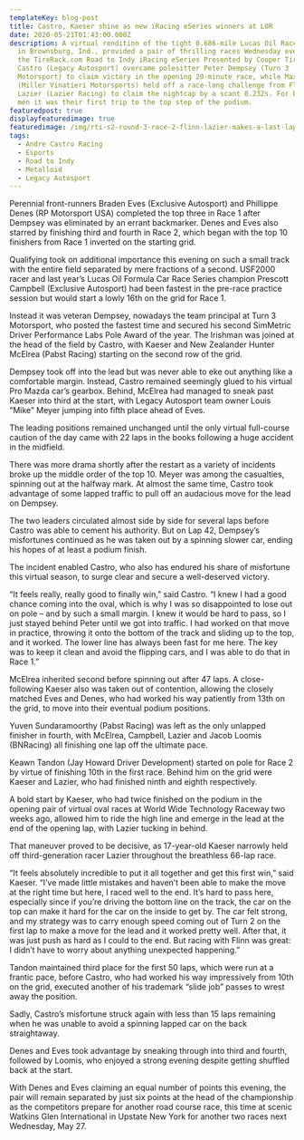 ```yaml
---
templateKey: blog-post
title: Castro, Kaeser shine as new iRacing eSeries winners at LOR
date: 2020-05-21T01:43:00.000Z
description: A virtual rendition of the tight 0.686-mile Lucas Oil Raceway oval
  in Brownsburg, Ind., provided a pair of thrilling races Wednesday evening for
  the TireRack.com Road to Indy iRacing eSeries Presented by Cooper Tires. Andre
  Castro (Legacy Autosport) overcame polesitter Peter Dempsey (Turn 3
  Motorsport) to claim victory in the opening 20-minute race, while Max Kaeser
  (Miller Vinatieri Motorsports) held off a race-long challenge from Flinn
  Lazier (Lazier Racing) to claim the nightcap by a scant 0.232s. For both young
  men it was their first trip to the top step of the podium.
featuredpost: true
displayfeaturedimage: true
featuredimage: /img/rti-s2-round-3-race-2-flinn-lazier-makes-a-last-lap-pass-attempt-on-leader-max-kaeser.jpg
tags:
  - Andre Castro Racing
  - Esports
  - Road to Indy
  - Metalloid
  - Legacy Autosport
---
```

Perennial front-runners Braden Eves (Exclusive Autosport) and Phillippe Denes (RP Motorsport USA) completed the top three in Race 1 after Dempsey was eliminated by an errant backmarker. Denes and Eves also starred by finishing third and fourth in Race 2, which began with the top 10 finishers from Race 1 inverted on the starting grid.

Qualifying took on additional importance this evening on such a small track with the entire field separated by mere fractions of a second. USF2000 racer and last year’s Lucas Oil Formula Car Race Series champion Prescott Campbell (Exclusive Autosport) had been fastest in the pre-race practice session but would start a lowly 16th on the grid for Race 1.

Instead it was veteran Dempsey, nowadays the team principal at Turn 3 Motorsport, who posted the fastest time and secured his second SimMetric Driver Performance Labs Pole Award of the year. The Irishman was joined at the head of the field by Castro, with Kaeser and New Zealander Hunter McElrea (Pabst Racing) starting on the second row of the grid.

Dempsey took off into the lead but was never able to eke out anything like a comfortable margin. Instead, Castro remained seemingly glued to his virtual Pro Mazda car’s gearbox. Behind, McElrea had managed to sneak past Kaeser into third at the start, with Legacy Autosport team owner Louis “Mike” Meyer jumping into fifth place ahead of Eves.

The leading positions remained unchanged until the only virtual full-course caution of the day came with 22 laps in the books following a huge accident in the midfield.

There was more drama shortly after the restart as a variety of incidents broke up the middle order of the top 10. Meyer was among the casualties, spinning out at the halfway mark. At almost the same time, Castro took advantage of some lapped traffic to pull off an audacious move for the lead on Dempsey.

The two leaders circulated almost side by side for several laps before Castro was able to cement his authority. But on Lap 42, Dempsey’s misfortunes continued as he was taken out by a spinning slower car, ending his hopes of at least a podium finish.

The incident enabled Castro, who also has endured his share of misfortune this virtual season, to surge clear and secure a well-deserved victory.

“It feels really, really good to finally win,” said Castro. “I knew I had a good chance coming into the oval, which is why I was so disappointed to lose out on pole – and by such a small margin. I knew it would be hard to pass, so I just stayed behind Peter until we got into traffic. I had worked on that move in practice, throwing it onto the bottom of the track and sliding up to the top, and it worked. The lower line has always been fast for me here. The key was to keep it clean and avoid the flipping cars, and I was able to do that in Race 1.”

McElrea inherited second before spinning out after 47 laps. A close-following Kaeser also was taken out of contention, allowing the closely matched Eves and Denes, who had worked his way patiently from 13th on the grid, to move into their eventual podium positions.

Yuven Sundaramoorthy (Pabst Racing) was left as the only unlapped finisher in fourth, with McElrea, Campbell, Lazier and Jacob Loomis (BNRacing) all finishing one lap off the ultimate pace.

Keawn Tandon (Jay Howard Driver Development) started on pole for Race 2 by virtue of finishing 10th in the first race. Behind him on the grid were Kaeser and Lazier, who had finished ninth and eighth respectively.

A bold start by Kaeser, who had twice finished on the podium in the opening pair of virtual oval races at World Wide Technology Raceway two weeks ago, allowed him to ride the high line and emerge in the lead at the end of the opening lap, with Lazier tucking in behind.

That maneuver proved to be decisive, as 17-year-old Kaeser narrowly held off third-generation racer Lazier throughout the breathless 66-lap race.

“It feels absolutely incredible to put it all together and get this first win,” said Kaeser. “I’ve made little mistakes and haven’t been able to make the move at the right time but here, I raced well to the end. It’s hard to pass here, especially since if you’re driving the bottom line on the track, the car on the top can make it hard for the car on the inside to get by. The car felt strong, and my strategy was to carry enough speed coming out of Turn 2 on the first lap to make a move for the lead and it worked pretty well. After that, it was just push as hard as I could to the end. But racing with Flinn was great: I didn’t have to worry about anything unexpected happening.”

Tandon maintained third place for the first 50 laps, which were run at a frantic pace, before Castro, who had worked his way impressively from 10th on the grid, executed another of his trademark “slide job” passes to wrest away the position.

Sadly, Castro’s misfortune struck again with less than 15 laps remaining when he was unable to avoid a spinning lapped car on the back straightaway.

Denes and Eves took advantage by sneaking through into third and fourth, followed by Loomis, who enjoyed a strong evening despite getting shuffled back at the start.

With Denes and Eves claiming an equal number of points this evening, the pair will remain separated by just six points at the head of the championship as the competitors prepare for another road course race, this time at scenic Watkins Glen International in Upstate New York for another two races next Wednesday, May 27.